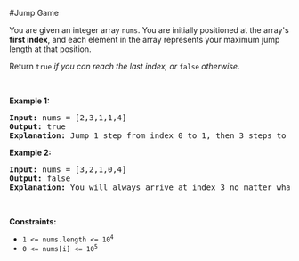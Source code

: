 #Jump Game
<p>You are given an integer array <code>nums</code>. You are initially positioned at the array's <strong>first index</strong>, and each element in the array represents your maximum jump length at that position.</p>
<p>Return <code>true</code><em> if you can reach the last index, or </em><code>false</code><em> otherwise</em>.</p>
<p> </p>
<p><strong class="example">Example 1:</strong></p>
<pre><strong>Input:</strong> nums = [2,3,1,1,4]
<strong>Output:</strong> true
<strong>Explanation:</strong> Jump 1 step from index 0 to 1, then 3 steps to the last index.
</pre>
<p><strong class="example">Example 2:</strong></p>
<pre><strong>Input:</strong> nums = [3,2,1,0,4]
<strong>Output:</strong> false
<strong>Explanation:</strong> You will always arrive at index 3 no matter what. Its maximum jump length is 0, which makes it impossible to reach the last index.
</pre>
<p> </p>
<p><strong>Constraints:</strong></p>
<ul>
<li><code>1 &lt;= nums.length &lt;= 10<sup>4</sup></code></li>
<li><code>0 &lt;= nums[i] &lt;= 10<sup>5</sup></code></li>
</ul>
